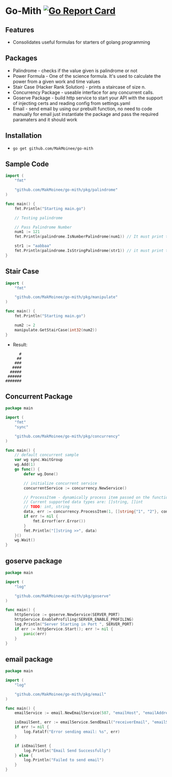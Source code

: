 # Go-Mith [![Go Report Card](https://goreportcard.com/badge/github.com/MakMoinee/go-mith)](https://goreportcard.com/report/github.com/MakMoinee/go-mith)

## Features
- Consolidates useful formulas for starters of golang programming

## Packages
- Palindrome - checks if the value given is palindrome or not
- Power Formula - One of the science formula. It's used to calculate the power from a given work and time values
- Stair Case (Hacker Rank Solution) - prints a staircase of size n.
- Concurrency Package - useable interface for any concurrent calls.
- Goserve Package - build http service to start your API with the support of injecting certs and reading config from settings.yaml
- Email - send email by using our prebuilt function, no need to code manually for email just instantiate the package and pass the required paramaters and it should work

## Installation
- `go get github.com/MakMoinee/go-mith`

## Sample Code
```go
import (
	"fmt"

	"github.com/MakMoinee/go-mith/pkg/palindrome"
)

func main() {
	fmt.Println("Starting main.go")

	// Testing palindrome

	// Pass Palindrome Number
	num1 := 121
	fmt.Println(palindrome.IsNumberPalindrome(num1)) // It must print true

	str1 := "aabbaa"
	fmt.Println(palindrome.IsStringPalindrome(str1)) // it must print true
}
```

## Stair Case
```go
import (
	"fmt"

	"github.com/MakMoinee/go-mith/pkg/manipulate"
)

func main() {
	fmt.Println("Starting main.go")

	num2 := 2
	manipulate.GetStairCase(int32(num2))
}
```
- Result:
```
      #
     ##
    ###
   ####
  #####
 ######
#######
```

## Concurrent Package

```go
package main

import (
	"fmt"
	"sync"

	"github.com/MakMoinee/go-mith/pkg/concurrency"
)

func main() {
	// default concurrent sample
	var wg sync.WaitGroup
	wg.Add(1)
	go func() {
		defer wg.Done()

		// initialize concurrent service
		concurrentService := concurrency.NewService()

		// ProcessItem - dynamically process item passed on the function.
		// Current supported data types are: []string, []int
		// TODO: int, string
		data, err := concurrency.ProcessItem(1, []string{"1", "2"}, concurrentService)
		if err != nil {
			fmt.Errorf(err.Error())
		}
		fmt.Println("[]string >>", data)
	}()
	wg.Wait()
}

```

## goserve package

```go
package main

import (
	"log"

	"github.com/MakMoinee/go-mith/pkg/goserve"
)

func main() {
	httpService := goserve.NewService(SERVER_PORT)
	httpService.EnableProfiling(SERVER_ENABLE_PROFILING)
	log.Println("Server Starting in Port ", SERVER_PORT)
	if err := httpService.Start(); err != nil {
		panic(err)
	}
}
```


## email package

```go
package main

import (
	"log"

	"github.com/MakMoinee/go-mith/pkg/email"
)

func main() {
	emailService := email.NewEmailService(587, "emailHost", "emailAddress", "emailAppPass")

	isEmailSent, err := emailService.SendEmail("receiverEmail", "emailSubject", "emailMessage")
	if err != nil {
		log.Fatalf("Error sending email: %s", err)
	}

	if isEmailSent {
		log.Println("Email Send Successfully")
	} else {
		log.Println("Failed to send email")
	}
}
```
